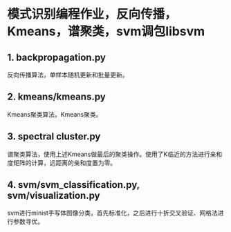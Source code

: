 # 模式识别编程作业，反向传播，Kmeans，谱聚类，svm调包libsvm

## 1. backpropagation.py

反向传播算法，单样本随机更新和批量更新。

## 2. kmeans/kmeans.py 

Kmeans聚类算法，Kmeans聚类。

## 3. spectral cluster.py

谱聚类算法，使用上述Kmeans做最后的聚类操作。使用了K临近的方法进行亲和度矩阵的计算，远距离的亲和度置为零。

## 4. svm/svm_classification.py, svm/visualization.py

svm进行minist手写体图像分类，首先标准化，之后进行十折交叉验证、网格法进行参数寻优。
